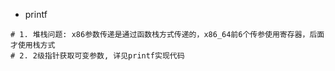  - printf
 ```shell
# 1. 堆栈问题: x86参数传递是通过函数栈方式传递的，x86_64前6个传参使用寄存器，后面才使用栈方式
# 2. 2级指针获取可变参数, 详见printf实现代码
 ```